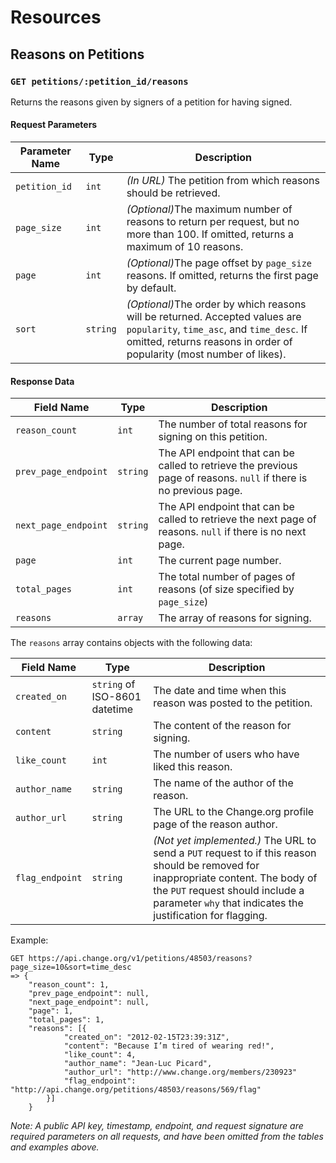 # Resources

## Reasons on Petitions

### `GET petitions/:petition_id/reasons`

Returns the reasons given by signers of a petition for having signed.

#### Request Parameters

<table>
    <thead>
        <th>Parameter Name</th>
        <th>Type</th>
        <th>Description</th>
    </thead>
    <tbody>
        <tr>
            <td><code>petition_id</code></td>
            <td><code>int</code></td>
            <td>
                <em>(In URL)</em> The petition from which reasons should be
                retrieved.
            </td>
        </tr>
        <tr>
            <td><code>page_size</code></td>
            <td><code>int</code></td>
            <td>
                <em>(Optional)</em>The maximum number of reasons to return per 
                request, but no more than 100. If omitted, returns a maximum of 10 reasons.
            </td>
        </tr>
        <tr>
            <td><code>page</code></td>
            <td><code>int</code></td>
            <td>
                <em>(Optional)</em>The page offset by <code>page_size</code> 
                reasons. If omitted, returns the first page by default.
            </td>
        </tr>
        <tr>
            <td><code>sort</code></td>
            <td><code>string</code></td>
            <td>
                <em>(Optional)</em>The order by which reasons will be returned. 
                Accepted values are <code>popularity</code>, 
                <code>time_asc</code>, and <code>time_desc</code>. If omitted, returns
                reasons in order of popularity (most number of likes).
            </td>
        </tr>
    </tbody>
</table>

#### Response Data

<table>
    <thead>
        <th>Field Name</th>
        <th>Type</th>
        <th>Description</th>
    </thead>
    <tbody>
        <tr>
            <td><code>reason_count</code></td>
            <td><code>int</code></td>
            <td>
                The number of total reasons for signing on this petition.
            </td>
        </tr>
        <tr>
            <td><code>prev_page_endpoint</code></td>
            <td><code>string</code></td>
            <td>
                The API endpoint that can be called to retrieve the previous
                page of reasons. <code>null</code> if there is no previous page.
            </td>
        </tr>
        <tr>
            <td><code>next_page_endpoint</code></td>
            <td><code>string</code></td>
            <td>
                The API endpoint that can be called to retrieve the next page
                of reasons. <code>null</code> if there is no next page.
            </td>
        </tr>
        <tr>
            <td><code>page</code></td>
            <td><code>int</code></td>
            <td>
                The current page number.
            </td>
        </tr>
        <tr>
            <td><code>total_pages</code></td>
            <td><code>int</code></td>
            <td>
                The total number of pages of reasons (of size specified by
                <code>page_size</code>)
            </td>
        </tr>
        <tr>
            <td><code>reasons</code></td>
            <td><code>array</code></td>
            <td>
                The array of reasons for signing.
            </td>
        </tr>
    </tbody>
</table>

The `reasons` array contains objects with the following data:

<table>
    <thead>
        <th>Field Name</th>
        <th>Type</th>
        <th>Description</th>
    </thead>
    <tbody>
        <tr>
            <td><code>created_on</code></td>
            <td><code>string</code> of ISO-8601 datetime</td>
            <td>
                The date and time when this reason was posted to the petition.
            </td>
        </tr>
        <tr>
            <td><code>content</code></td>
            <td><code>string</code></td>
            <td>
                The content of the reason for signing.
            </td>
        </tr>
        <tr>
            <td><code>like_count</code></td>
            <td><code>int</code></td>
            <td>
                The number of users who have liked this reason.
            </td>
        </tr>
        <tr>
            <td><code>author_name</code></td>
            <td><code>string</code></td>
            <td>
                The name of the author of the reason.
            </td>
        </tr>
        <tr>
            <td><code>author_url</code></td>
            <td><code>string</code></td>
            <td>
                The URL to the Change.org profile page of the reason author.
            </td>
        </tr>
        <tr>
            <td><code>flag_endpoint</code></td>
            <td><code>string</code></td>
            <td>
                <em>(Not yet implemented.)</em> The URL to send a <code>PUT</code> request to if this reason
                should be removed for inappropriate content. The body of the
                <code>PUT</code> request should include a parameter 
                <code>why</code> that indicates the justification for flagging.
            </td>
        </tr>
    </tbody>
</table>

Example:

    GET https://api.change.org/v1/petitions/48503/reasons?page_size=10&sort=time_desc
    => {
        "reason_count": 1,
        "prev_page_endpoint": null,
        "next_page_endpoint": null,
        "page": 1,
        "total_pages": 1,
        "reasons": [{
                "created_on": "2012-02-15T23:39:31Z",
                "content": "Because I’m tired of wearing red!",
                "like_count": 4,
                "author_name": "Jean-Luc Picard",
                "author_url": "http://www.change.org/members/230923"
                "flag_endpoint": "http://api.change.org/petitions/48503/reasons/569/flag"
            }]
        }

_Note: A public API key, timestamp, endpoint, and request signature are
required parameters on all requests, and have been omitted from the tables
and examples above._